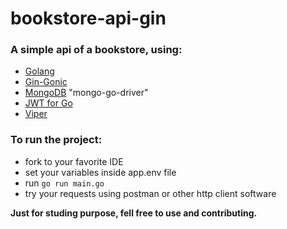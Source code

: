 # bookstore-api-gin

### A simple api of a bookstore, using: 
- [Golang](https://github.com/golang)
- [Gin-Gonic](https://github.com/gin-gonic/gin)
- [MongoDB](https://github.com/mongodb/mongo-go-driver) "mongo-go-driver"
- [JWT for Go](https://github.com/dgrijalva/jwt-go) 
- [Viper](https://github.com/spf13/viper)


### To run the project:
- fork to your favorite IDE
- set your variables inside app.env file
- run ```go run main.go```
- try your requests using postman or other http client software 


**Just for studing purpose, fell free to use and contributing.**

